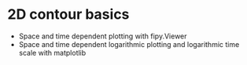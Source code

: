 # 2D contour basics

- Space and time dependent plotting with fipy.Viewer
- Space and time dependent logarithmic plotting and logarithmic time scale with matplotlib
